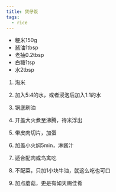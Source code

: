 ```yaml
---
title: 煲仔饭
tags:
  - rice
---
```


- 粳米150g
- 酱油1tbsp
- 老抽0.2tbsp
- 白糖1tsp
- 水2tbsp

1. 淘米
2. 加入5:4的水，或者浸泡后加入1:1的水
3. 锅底刷油
4. 开盖大火煮至沸腾，待米浮出
5. 带皮肉切片，加蛋
6. 加盖小火焖5min，淋酱汁

1. 适合配肉或鸟禽吃
2. 不配菜，只加1小块牛油，就这么吃也可口
3. 加点蘑菇，更是有如天赐佳肴